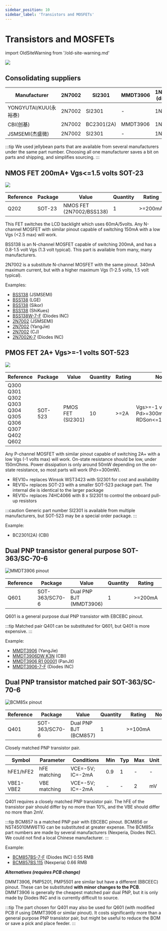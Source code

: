 ```yaml
---
sidebar_position: 10
sidebar_label: 'Transistors and MOSFETs'
---
```


# Transistors and MOSFETs



import OldSiteWarning from '/old-site-warning.md'

<OldSiteWarning/>




![](./img/transistors.jpg)

## Consolidating suppliers

|Manufacturer|2N7002|SI2301|MMDT3906|1N4148 (diode)|
|-|-|-|-|-|
|YONGYUTAI/KUU(永裕泰)|2N7002|SI2301|-|1N4148|
|CBI(创基)|2N7002|BC2301(2A)|MMDT3906|1N4148|
|JSMSEMI(杰盛微)|2N7002|SI2301|-|1N4148|

:::tip
We used jellybean parts that are available from several manufacturers under the same part number. Choosing all one manufacturer saves a bit on parts and shipping, and simplifies sourcing.
:::

## NMOS FET 200mA+ Vgs<=1.5 volts SOT-23 

![](./img/fet-400.png)

|**Reference**|**Package**|**Value**|**Quantity**|**Rating**|**Note**|
|-|-|-|-|-|-|
|Q202|SOT-23|NMOS FET (2N7002/BSS138)|1|\>=200mA|Vgs<=1.5 volts|

This FET switches the LCD backlight which uses 60mA/5volts. Any N-channel MOSFET with similar pinout capable of switching 150mA with a low Vgs (<2.5 max) will work.

BSS138 is an N-channel MOSFET capable of switching 200mA, and has a 0.8-1.5 volt Vgs (1.3 volt typical). This part is available from many, many manufacturers.

2N7002 is a substitute N-channel MOSFET with the same pinout. 340mA maximum current, but with a higher maximum Vgs (1-2.5 volts, 1.5 volt typical).

Examples:

*   [BSS138](https://item.szlcsc.com/3080012.html "BSS138 ") (JSMSEMI) 
*   [BSS138](https://item.szlcsc.com/753813.html "BSS138 ") (LGE) 
*   [BSS138](https://item.szlcsc.com/420488.html "BSS138 ") (Sikor)
*   [BSS138](https://item.szlcsc.com/113471.html "BSS138 ") (ShiKues) 
*   [BSS138W-7-F](https://item.szlcsc.com/25293.html "BSS138W-7-F ") (Diodes INC)
*   [2N7002](https://item.szlcsc.com/990892.html "2N7002 ") (JSMSEMI) 
*   [2N7002](https://item.szlcsc.com/364336.html "2N7002 ") (YangJie) 
*   [2N7002](https://item.szlcsc.com/9040.html "2N7002 7002 ") (CJ) 
*   [2N7002K-7](https://item.szlcsc.com/86219.html) (Diodes INC)

## PMOS FET 2A+ Vgs>=-1 volts SOT-523 

![](./img/fet-400.png)

|**Reference**|**Package**|**Value**|**Quantity**|**Rating**|**Note**|
|-|-|-|-|-|-|
|Q300 Q301 Q302 Q303 Q304 Q305 Q306 Q307 Q402 Q602|SOT-523|PMOS FET (SI2301)|10|\>=2A|Vgs>=-1 volts, Pd>=300mW, RDSon<=150mOhms|

Any P-channel MOSFET with similar pinout capable of switching 2A+ with a low Vgs (-1 volts max) will work. On-state resistance should be low, under 150mOhms. Power dissipation is only around 50mW depending on the on-state resistance, so most parts will work (Pd>=300mW). 

- REV10+ replaces Winsok WST3423 with SI2301 for cost and availability
- REV10+ replaces SOT-23 with a smaller SOT-523 package part. The internal die is identical to the larger package
- REV10+ replaces 74HC4066 with 8 x SI2301 to control the onboard pull-up resistors

:::caution
Generic part number SI2301 is available from multiple manufacturers, but SOT-523 may be a special order package.
:::

Example:

* BC2301(2A) (CBI)

## Dual PNP transistor general purpose SOT-363/SC-70-6

![MMDT3906 pinout](./img/sc70-pnp-400.png)

|**Reference**|**Package**|**Value**|**Quantity**|**Rating**|**Note**|
|-|-|-|-|-|-|
|Q601|SOT-363/SC70-6|Dual PNP BJT (MMDT3906)|1|\>=200mA|general purpose|

Q601 is a general purpose dual PNP transistor with EBCEBC pinout. 

:::tip
Matched pair Q401 can be substituted for Q601, but Q401 is more expensive.
:::

Example:

*   [MMDT3906](https://item.szlcsc.com/1055270.html) (YangJie)
*   [MMDT3906DW K3N](https://item.szlcsc.com/3001696.html) (CBI) 
*   [MMDT3906 R1 00001](https://item.szlcsc.com/296018.html) (PanJit)
*   [MMDT3906-7-F](https://item.szlcsc.com/521897.html "MMDT3906-7-F ") (Diodes INC) 

## Dual PNP transistor matched pair SOT-363/SC-70-6 

![BCM85x pinout](./img/sc70-pnp-400.png)

|**Reference**|**Package**|**Value**|**Quantity**|**Rating**|**Note**|
|-|-|-|-|-|-|
|Q401|SOT-363/SC70-6|Dual PNP BJT (BCM857)|1|\>=100mA|

Closely matched PNP transistor pair.

|**Symbol**|**Parameter**|**Conditions**|**Min**|**Typ**|**Max**|**Unit**|
|-|-|-|-|-|-|-|
|hFE1/hFE2|hFE matching|VCE=-5V; IC=-2mA|0.9|1|-|-|
|VBE1-VBE2|VBE matching|VCE=-5V; IC=-2mA|-|-|2|mV|

Q401 requires a closely matched PNP transistor pair. The hFE of the transistor pair should differ by no more than 10%, and the VBE should differ no more than 2mV.

:::tip
BCM857 is a matched PNP pair with EBCEBC pinout. BCM856 or NST45010MW6T1G can be substituted at greater expense. The BCM85x part numbers are made by several manufacturers (Nexperia, Diodes INC). We could not find a local Chinese manufacturer.
:::

Example:

*   [BCM857BS-7-F](https://item.szlcsc.com/107111.html "BCM857BS-7-F ") (Diodes INC) 0.55 RMB
*   [BCM857BS,115](https://item.szlcsc.com/107102.html "BCM857BS,115 ") (Nexperia) 0.66 RMB

_**Alternatives (requires PCB change)**_

DMMT3906, PMP5201, PMP5501 are similar but have a different (BBCEEC) pinout. These can be substituted **with minor changes to the PCB**. DMMT3906 is generally the cheapest matched pair dual PNP, but it is only made by Diodes INC and is currently difficult to source.

:::tip
The part chosen for Q401 may also be used for Q601 (with modified PCB if using DMMT3906 or similar pinout). It costs significantly more than a general purpose PNP transistor pair, but might be useful to reduce the BOM or save a pick and place feeder.
:::



